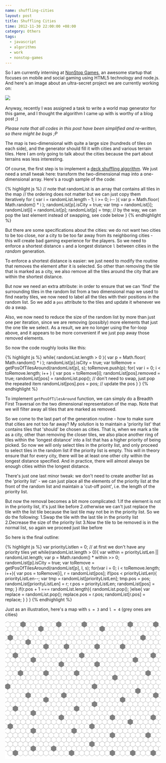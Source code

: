 ```yaml
--- 
name: shuffling-cities
layout: post
title: Shuffling Cities
time: 2012-11-30 22:00:00 +08:00
category: Others
tags:
  - javascript
  - algorithms
  - work
  - nonstop-games
---
```

So I am currently interning at [NonStop Games](http://nonstop-games/), an awesome startup that focuses on mobile and social gaming using HTML5 technology and node.js. And here's an image about an ultra-secret project we are currently working on:

<a href="http://nonstop-games.com/2012/07/game-iv-reinventing-social-games"><img src="http://nonstop-games.com/wp-content/uploads/2012/06/game4.1.jpg" /></a>

Anyway, recently I was assigned a task to write a world map generator for this game, and I thought the algorithm I came up with is worthy of a blog post ;)

*Please note that all codes in this post have been simplified and re-written, so there might be bugs ;P*

The map is two-dimensional with quite a large size (hundreds of tiles on each side), and the generator should fill it with cities and various terrain tiles. Here I am only going to talk about the cities because the part about terrains was less interesting.

Of course, the first step is to implement a [deck shuffling algorithm](http://en.wikipedia.org/wiki/Fisher–Yates_shuffle). We just need a small tweak here: transform the two-dimensional map into a one-dimensional array. Here's a rough sample of the code:

{% highlight js %}
// note that randomList is an array that contains all tiles in the map
// the ordering does not matter but we can just copy them iteratively
for ( var i = randomList.length - 1; i >= 0; i-- ){
	var p = Math.floor( Math.random() * i );
	randomList[p].isCity = true;
	var tmp = randomList[i];
	randomList[i] = randomList[p];
	randomList[p] = tmp;
	// by the way, we can pop the last element instead of swapping, see code below
}
{% endhighlight %}

But there are some specifications about the cities: we do not want two cities to be too close, nor a city to be too far away from its neighboring cities - this will create bad gaming experience for the players. So we need to enforce a shortest distance `s` and a longest distance `l` between cities in the *random* generation.

To enforce a shortest distance is easier: we just need to modify the routine that removes the element after it is selected. So other than removing the tile that is marked as a city, we also remove all the tiles around the city that are within the shortest distance.

But now we need an extra attribute: in order to ensure that we can 'find' the surrounding tiles in the random list from a two dimensional map we used to find nearby tiles, we now need to label all the tiles with their positions in the random list. So we add a `pos` attribute to the tiles and update it whenever we do a swap. 

Also, we now need to reduce the size of the random list by more than just one per iteration, since we are removing (possibly) more elements that just the one tile we select. As a result, we are no longer using the for-loop above, and it appears to be more convenient if we just pop away those removed elements.

So now the code roughly looks like this:

{% highlight js %}
while( randomList.length > 0 ){
	var p = Math.floor( Math.random() * i );
	randomList[p].isCity = true;
	var toRemove = getPosOfTilesAround(randomList[p], s);
	toRemove.push(p);
	for( var i = 0; i < toRemove.length; i++ ) {
		var pos = toRemove[i];
		randomList[pos].removed = true;
		randomList[pos] = randomList.pop(); // don't need to swap, just pop the repeated item
		randomList[pos].pos = pos; // update the pos
	}
}
{% endhighlight %}

To implement `getPosOfTilesAround` function, we can simply do a Breadth First Traversal on the two dimensional representation of the map. Note that we will filter away all tiles that are marked as removed.

So we come to the last part of the generation routine - how to make sure that cities are not too far away? My solution is to maintain a 'priority list' that contains tiles that 'should' be chosen as cities. That is, when we mark a tile as a city, other than removing the closer tiles, we also place another ring of tiles within the 'longest distance' into a list that has a higher priority of being picked. So now we will only select tiles in the priority list, and only proceed to select tiles in the random list if the priority list is empty. This will in theory ensure that for every city, there will be at least one other city within the longest distance specified. And in practice, there will almost always be enough cities within the longest distance.

There's just one last minor tweak: we don't need to create another list as the 'priority list' - we can just place all the elements of the priority list at the front of the random list and maintain a 'cut-off point', i.e. the length of the priority list.

But now the removal becomes a bit more complicated:
1.If the element is not in the priority list, it's just like before
2.otherwise we can't just replace the tile with the list tile because the last tile may not be in the priority list. So we do the following:
	1.Swap the tile with the last tile in the priority list
	2.Decrease the size of the priority list
	3.Now the tile to be removed is in the normal list, so again we proceed just like before

So here is the final outline: 

{% highlight js %}
var priorityListlen = 0; // at first we don't have any priority tiles yet
while(randomList.length > 0){
	var within = priorityListLen || randomList.length;
	var p = Math.random() * within >> 0;
	randomList[p].isCity = true;
	var toRemove = getPosOfTilesAround(randomList[p], l, s);
	for(var i = 0; i < toRemove.length; i++){
		var pos = toRemove[i],
			r = randomList[pos];
		if(pos < priorityListLen){
			priorityListLen--;
			var tmp = randomList[priorityListLen];
			tmp.pos = pos;
			randomList[priorityListLen] = r;
			r.pos = priorityListLen;
			randomList[pos] = tmp;
		}
		if(r.pos + 1 === randomList.length){
			randomList.pop();
		}else{
			var replace = randomList.pop();
			replace.pos = r.pos;
			randomList[r.pos] = replace;
		}
	}
}
{% endhighlight %}

Just as an illustration, here's a map with `s = 3` and `l = 4` (grey ones are cities)

<img src='/images/world.png' class='center' />